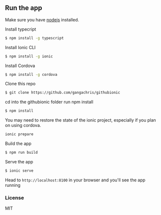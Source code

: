 ## Run the app
Make sure you have [nodejs](https://nodejs.org/en/) installed.

Install typecript
```bash
$ npm install -g typescript
```

Install Ionic CLI
```bash
$ npm install -g ionic
```

Install Cordova
```bash
$ npm install -g cordova
```

Clone this repo
```bash
$ git clone https://github.com/gangachris/githubionic
```

cd into the githubionic folder run npm install
```bash
$ npm install
```

You may need to restore the state of the ionic project, especially if you plan on using cordova.
```bash
ionic prepare
```

Build the app
```bash
$ npm run build
```

Serve the app
```bash
$ ionic serve
```

Head to `http://localhost:8100` in your browser and you'll see the app running

### License
MIT
